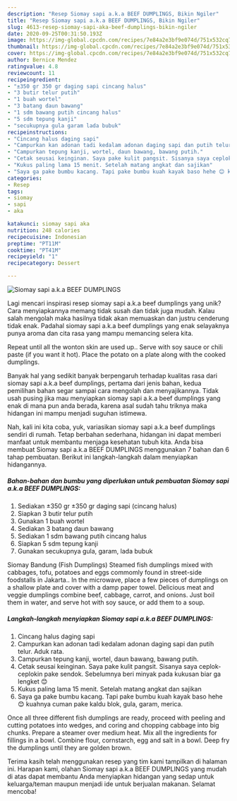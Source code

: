 ```yaml
---
description: "Resep Siomay sapi a.k.a BEEF DUMPLINGS, Bikin Ngiler"
title: "Resep Siomay sapi a.k.a BEEF DUMPLINGS, Bikin Ngiler"
slug: 4613-resep-siomay-sapi-aka-beef-dumplings-bikin-ngiler
date: 2020-09-25T00:31:50.193Z
image: https://img-global.cpcdn.com/recipes/7e84a2e3bf9e074d/751x532cq70/siomay-sapi-aka-beef-dumplings-foto-resep-utama.jpg
thumbnail: https://img-global.cpcdn.com/recipes/7e84a2e3bf9e074d/751x532cq70/siomay-sapi-aka-beef-dumplings-foto-resep-utama.jpg
cover: https://img-global.cpcdn.com/recipes/7e84a2e3bf9e074d/751x532cq70/siomay-sapi-aka-beef-dumplings-foto-resep-utama.jpg
author: Bernice Mendez
ratingvalue: 4.8
reviewcount: 11
recipeingredient:
- "±350 gr 350 gr daging sapi cincang halus"
- "3 butir telur putih"
- "1 buah wortel"
- "3 batang daun bawang"
- "1 sdm bawang putih cincang halus"
- "5 sdm tepung kanji"
- "secukupnya gula garam lada bubuk"
recipeinstructions:
- "Cincang halus daging sapi"
- "Campurkan kan adonan tadi kedalam adonan daging sapi dan putih telur. Aduk rata."
- "Campurkan tepung kanji, wortel, daun bawang, bawang putih."
- "Cetak seusai keinginan. Saya pake kulit pangsit. Sisanya saya ceplok-ceplokin pake sendok. Sebelumnya beri minyak pada kukusan biar ga lengket 😊"
- "Kukus paling lama 15 menit. Setelah matang angkat dan sajikan"
- "Saya ga pake bumbu kacang. Tapi pake bumbu kuah kayak baso hehe 😊 kuahnya cuman pake kaldu blok, gula, garam, merica."
categories:
- Resep
tags:
- siomay
- sapi
- aka

katakunci: siomay sapi aka 
nutrition: 248 calories
recipecuisine: Indonesian
preptime: "PT11M"
cooktime: "PT41M"
recipeyield: "1"
recipecategory: Dessert

---
```



![Siomay sapi a.k.a BEEF DUMPLINGS](https://img-global.cpcdn.com/recipes/7e84a2e3bf9e074d/751x532cq70/siomay-sapi-aka-beef-dumplings-foto-resep-utama.jpg)

Lagi mencari inspirasi resep siomay sapi a.k.a beef dumplings yang unik? Cara menyiapkannya memang tidak susah dan tidak juga mudah. Kalau salah mengolah maka hasilnya tidak akan memuaskan dan justru cenderung tidak enak. Padahal siomay sapi a.k.a beef dumplings yang enak selayaknya punya aroma dan cita rasa yang mampu memancing selera kita.

Repeat until all the wonton skin are used up.. Serve with soy sauce or chili paste (if you want it hot). Place the potato on a plate along with the cooked dumplings.

Banyak hal yang sedikit banyak berpengaruh terhadap kualitas rasa dari siomay sapi a.k.a beef dumplings, pertama dari jenis bahan, kedua pemilihan bahan segar sampai cara mengolah dan menyajikannya. Tidak usah pusing jika mau menyiapkan siomay sapi a.k.a beef dumplings yang enak di mana pun anda berada, karena asal sudah tahu triknya maka hidangan ini mampu menjadi suguhan istimewa.


Nah, kali ini kita coba, yuk, variasikan siomay sapi a.k.a beef dumplings sendiri di rumah. Tetap berbahan sederhana, hidangan ini dapat memberi manfaat untuk membantu menjaga kesehatan tubuh kita. Anda bisa membuat Siomay sapi a.k.a BEEF DUMPLINGS menggunakan 7 bahan dan 6 tahap pembuatan. Berikut ini langkah-langkah dalam menyiapkan hidangannya.

<!--inarticleads1-->

##### Bahan-bahan dan bumbu yang diperlukan untuk pembuatan Siomay sapi a.k.a BEEF DUMPLINGS:

1. Sediakan ±350 gr ±350 gr daging sapi (cincang halus)
1. Siapkan 3 butir telur putih
1. Gunakan 1 buah wortel
1. Sediakan 3 batang daun bawang
1. Sediakan 1 sdm bawang putih cincang halus
1. Siapkan 5 sdm tepung kanji
1. Gunakan secukupnya gula, garam, lada bubuk


Siomay Bandung (Fish Dumplings) Steamed fish dumplings mixed with cabbages, tofu, potatoes and eggs commomly found in street-side foodstalls in Jakarta.. In the microwave, place a few pieces of dumplings on a shallow plate and cover with a damp paper towel. Delicious meat and veggie dumplings combine beef, cabbage, carrot, and onions. Just boil them in water, and serve hot with soy sauce, or add them to a soup. 

<!--inarticleads2-->

##### Langkah-langkah menyiapkan Siomay sapi a.k.a BEEF DUMPLINGS:

1. Cincang halus daging sapi
1. Campurkan kan adonan tadi kedalam adonan daging sapi dan putih telur. Aduk rata.
1. Campurkan tepung kanji, wortel, daun bawang, bawang putih.
1. Cetak seusai keinginan. Saya pake kulit pangsit. Sisanya saya ceplok-ceplokin pake sendok. Sebelumnya beri minyak pada kukusan biar ga lengket 😊
1. Kukus paling lama 15 menit. Setelah matang angkat dan sajikan
1. Saya ga pake bumbu kacang. Tapi pake bumbu kuah kayak baso hehe 😊 kuahnya cuman pake kaldu blok, gula, garam, merica.


Once all three different fish dumplings are ready, proceed with peeling and cutting potatoes into wedges, and coring and chopping cabbage into big chunks. Prepare a steamer over medium heat. Mix all the ingredients for fillings in a bowl. Combine flour, cornstarch, egg and salt in a bowl. Deep fry the dumplings until they are golden brown. 

Terima kasih telah menggunakan resep yang tim kami tampilkan di halaman ini. Harapan kami, olahan Siomay sapi a.k.a BEEF DUMPLINGS yang mudah di atas dapat membantu Anda menyiapkan hidangan yang sedap untuk keluarga/teman maupun menjadi ide untuk berjualan makanan. Selamat mencoba!
